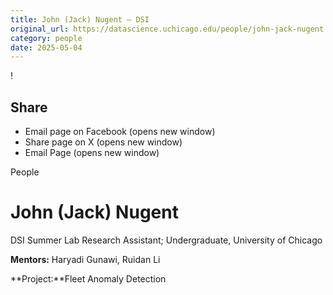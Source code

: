 ```yaml
---
title: John (Jack) Nugent – DSI
original_url: https://datascience.uchicago.edu/people/john-jack-nugent
category: people
date: 2025-05-04
---
```


<!-- Table-like structure detected -->

!

## Share

* Email page on Facebook (opens new window)
* Share page on X (opens new window)
* Email Page (opens new window)

<!-- Table-like structure detected -->

People

# John (Jack) Nugent

DSI Summer Lab Research Assistant; Undergraduate, University of Chicago

**Mentors:** Haryadi Gunawi, Ruidan Li

**Project:**Fleet Anomaly Detection